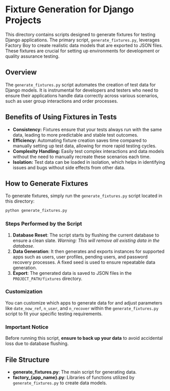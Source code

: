 
# Fixture Generation for Django Projects

This directory contains scripts designed to generate fixtures for testing Django applications. The primary script, `generate_fixtures.py`, leverages Factory Boy to create realistic data models that are exported to JSON files. These fixtures are crucial for setting up environments for development or quality assurance testing.

## Overview

The `generate_fixtures.py` script automates the creation of test data for Django models. It is instrumental for developers and testers who need to ensure their applications handle data correctly across various scenarios, such as user group interactions and order processes.

## Benefits of Using Fixtures in Tests

- **Consistency:** Fixtures ensure that your tests always run with the same data, leading to more predictable and stable test outcomes.
- **Efficiency:** Automating fixture creation saves time compared to manually setting up test data, allowing for more rapid testing cycles.
- **Complexity Handling:** Easily test complex interactions and data models without the need to manually recreate these scenarios each time.
- **Isolation:** Test data can be loaded in isolation, which helps in identifying issues and bugs without side effects from other data.

## How to Generate Fixtures

To generate fixtures, simply run the `generate_fixtures.py` script located in this directory:

```bash
python generate_fixtures.py
```

### Steps Performed by the Script

1. **Database Reset**: The script starts by flushing the current database to ensure a clean slate. *Warning: This will remove all existing data in the database.*
2. **Data Generation**: It then generates and exports instances for supported apps such as users, user profiles, pending users, and password recovery processes. A fixed seed is used to ensure repeatable data generation.
3. **Export**: The generated data is saved to JSON files in the `PROJECT_PATH/fixtures` directory.

### Customization

You can customize which apps to generate data for and adjust parameters like `date_now_ref`, `n_user`, and `n_recover` within the `generate_fixtures.py` script to fit your specific testing requirements.

### Important Notice

Before running this script, **ensure to back up your data** to avoid accidental loss due to database flushing.

## File Structure

- **generate_fixtures.py**: The main script for generating data.
- **factory_{app_name}.py**: Libraries of functions utilized by `generate_fixtures.py` to create data models.